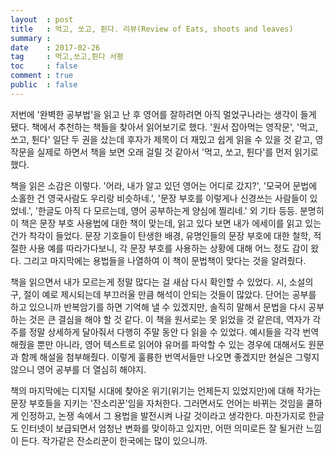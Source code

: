 ```yaml
---
layout  : post
title   : 먹고, 쏘고, 튄다. 리뷰(Review of Eats, shoots and leaves)
summary : 
date    : 2017-02-26
tag     : 먹고,쏘고,튄다 서평
toc     : false
comment : true
public  : false
---
```

저번에 '완벽한 공부법'을 읽고 난 후 영어를 잘하려면 아직 멀었구나라는 생각이 들게 됐다. 책에서 추천하는 책들을 찾아서 읽어보기로 했다. '원서 잡아먹는 영작문', '먹고, 쏘고, 튄다' 일단 두 권을 샀는데 후자가 제목이 더 재밌고 쉽게 읽을 수 있을 것 같고, 영작문을 실제로 하면서 책을 보면 오래 걸릴 것 같아서 '먹고, 쏘고, 튄다'를 먼저 읽기로 했다.

책을 읽은 소감은 이렇다. '어라, 내가 알고 있던 영어는 어디로 갔지?', '모국어 문법에 소홀한 건 영국사람도 우리랑 비슷하네.', '문장 부호를 이렇게나 신경쓰는 사람들이 있었네.', '한글도 아직 다 모르는데, 영어 공부하는게 양심에 찔리네.' 외 기타 등등. 분명히 이 책은 문장 부호 사용법에 대한 책이 맞는데, 읽고 있다 보면 내가 에세이를 읽고 있는건가 착각이 들었다. 문장 기호들이 탄생한 배경, 유명인들의 문장 부호에 대한 철학, 적절한 사용 예를 따라가다보니, 각 문장 부호를 사용하는 상황에 대해 어느 정도 감이 왔다. 그리고 마지막에는 용법들을 나열하여 이 책이 문법책이 맞다는 것을 알려줬다.

책을 읽으면서 내가 모르는게 정말 많다는 걸 새삼 다시 확인할 수 있었다. 시, 소설의 구, 절이 예로 제시되는데 부끄러울 만큼 해석이 안되는 것들이 많았다. 단어는 공부를 하고 있으니까 반복암기를 하면 기억해 낼 수 있겠지만, 솔직히 말해서 문법을 다시 공부하는 것은 큰 결심을 해야 할 것 같다. 이 책을 원서로는 못 읽었을 것 같은데, 역자가 각주를 정말 상세하게 달아줘서 다행히 주말 동안 다 읽을 수 있었다. 예시들을 각각 번역해줬을 뿐만 아니라, 영어 텍스트로 읽어야 유머를 파악할 수 있는 경우에 대해서도 원문과 함께 해설을 첨부해줬다. 이렇게 훌륭한 번역서들만 나오면 좋겠지만 현실은 그렇지 않으니 영어 공부를 더 열심히 해야지.

책의 마지막에는 디지털 시대에 찾아온 위기(위기는 언제든지 있었지만)에 대해 작가는 문장 부호들을 지키는 '잔소리꾼'임을 자처한다. 그러면서도 언어는 바뀌는 것임을 쿨하게 인정하고, 논쟁 속에서 그 용법을 발전시켜 나갈 것이라고 생각한다. 마찬가지로 한글도 인터넷이 보급되면서 엄청난 변화를 맞이하고 있지만, 어떤 의미로든 잘 될거란 느낌이 든다. 작가같은 잔소리꾼이 한국에는 많이 있으니까.
